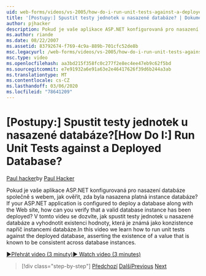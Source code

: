 ```yaml
---
uid: web-forms/videos/vs-2005/how-do-i-run-unit-tests-against-a-deployed-database
title: '[Postupy:] Spustit testy jednotek u nasazené databáze? | Dokumenty Microsoft'
author: pjhacker
description: Pokud je vaše aplikace ASP.NET konfigurovaná pro nasazení databáze společně s webem, jak ověřit, zda byla nasazena platná instance databáze?...
ms.author: riande
ms.date: 08/22/2007
ms.assetid: 83792674-f769-4c9a-889b-701cfc52de8b
msc.legacyurl: /web-forms/videos/vs-2005/how-do-i-run-unit-tests-against-a-deployed-database
msc.type: video
ms.openlocfilehash: aa3bd215f358fc0c277f2e8ec4ee47eb9c62f5bd
ms.sourcegitcommit: e7e91932a6e91a63e2e46417626f39d6b244a3ab
ms.translationtype: MT
ms.contentlocale: cs-CZ
ms.lasthandoff: 03/06/2020
ms.locfileid: "78641209"
---
```

# <a name="how-do-i-run-unit-tests-against-a-deployed-database"></a><span data-ttu-id="454b5-104">[Postupy:] Spustit testy jednotek u nasazené databáze?</span><span class="sxs-lookup"><span data-stu-id="454b5-104">[How Do I:] Run Unit Tests against a Deployed Database?</span></span>

<span data-ttu-id="454b5-105">[Paul hacker](https://github.com/pjhacker)</span><span class="sxs-lookup"><span data-stu-id="454b5-105">by [Paul Hacker](https://github.com/pjhacker)</span></span>

<span data-ttu-id="454b5-106">Pokud je vaše aplikace ASP.NET konfigurovaná pro nasazení databáze společně s webem, jak ověřit, zda byla nasazena platná instance databáze?</span><span class="sxs-lookup"><span data-stu-id="454b5-106">If your ASP.NET application is configured to deploy a database along with the Web site, how can you verify that a valid database instance has been deployed?</span></span> <span data-ttu-id="454b5-107">V tomto videu se dozvíte, jak spustit testy jednotek u nasazené databáze a vyhodnotit existenci hodnoty, která je známá jako konzistence napříč instancemi databáze.</span><span class="sxs-lookup"><span data-stu-id="454b5-107">In this video we learn how to run unit tests against the deployed database, asserting the existence of a value that is known to be consistent across database instances.</span></span>

[<span data-ttu-id="454b5-108">&#9654;Přehrát video (3 minuty)</span><span class="sxs-lookup"><span data-stu-id="454b5-108">&#9654; Watch video (3 minutes)</span></span>](https://channel9.msdn.com/Blogs/ASP-NET-Site-Videos/how-do-i-run-unit-tests-against-a-deployed-database)

> [!div class="step-by-step"]
> <span data-ttu-id="454b5-109">[Předchozí](how-do-i-deploy-a-web-application-during-a-team-build.md)
> [Další](how-do-i-enable-code-coverage-and-profiling-in-production-applications.md)</span><span class="sxs-lookup"><span data-stu-id="454b5-109">[Previous](how-do-i-deploy-a-web-application-during-a-team-build.md)
[Next](how-do-i-enable-code-coverage-and-profiling-in-production-applications.md)</span></span>
